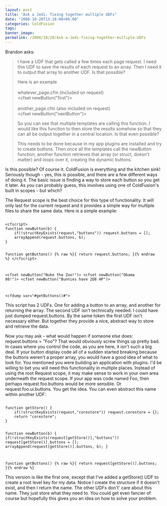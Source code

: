 ```yaml
---
layout: post
title: "Ask a Jedi: Tieing together multiple UDFs"
date: "2008-10-20T13:10:00+06:00"
categories: ColdFusion 
tags: 
banner_image: 
permalink: /2008/10/20/Ask-a-Jedi-Tieing-together-multiple-UDFs
---
```


Brandon asks:

<blockquote>
<p>
I have a UDF that gets called a few times each page request. I need this UDF to save the results of each request to an array. Then I need it to output that array to another UDF.  Is that possible?
</p>

<p>
Here is an example<br />
<br />
whatever_page.cfm (included on request)<br />
&lt;cfset newButton("first")&gt;<br />
<br />
another_page.cfm (also included on request)<br />
&lt;cfset newButton("nextButton")&gt;
</p>

<p>
So you can see that multiple templates are calling this function.  I would like this function to then store the results somehow so that they can all be output together in a central location.  Is that even possible?
</p>

<p>
This needs to be done because in my app plugins are installed
and try to create buttons.  Then once all the templates call the newButton function, another function retrieves that array (or struct, doesn't matter) and loops over it, creating the dynamic buttons.
</p>
</blockquote>

Is this possible? Of course it. ColdFusion is everything and the kitchen sink! Seriously though - yes, this is possible, and there are a few different ways of doing it. The basic issue is finding a way to store each button so you get it later. As you can probably guess, this involves using one of ColdFusion's built in scopes - but which?
<!--more-->
The Request scope is the best choice for this type of functionality. It will only last for the current request and it provides a simple way for multiple files to share the same data. Here is a simple example:

<code>
&lt;cfscript&gt;
function newButton(b) {
	if(!structKeyExists(request,"buttons")) request.buttons = [];
	arrayAppend(request.buttons, b);
}

function getButtons() {% raw %}{ return request.buttons; }{% endraw %}
&lt;/cfscript&gt;

&lt;cfset newButton("Nuke the Zoo!")&gt;
&lt;cfset newButton("Obama 08!")&gt;
&lt;cfset newButton("Bunnies have 2D8 HP")&gt;
	
&lt;cfdump var="#getButtons()#"&gt;
</code>

This script has 2 UDFs. One for adding a button to an array, and another for returning the array. The second UDF isn't technically needed. I could have just dumped request.buttons. By the same token the first UDF isn't necessary either. But together they provide a nice, abstract way to store and retrieve the data. 

Now you may ask - what would happen if someone else does: request.buttons = "Foo"? That would obviously screw things up pretty bad. In cases where you control the code, as you are here, it isn't such a big deal. If your button display code all of a sudden started breaking because the buttons weren't a proper array, you would have a good idea of what to look for. You mentioned you were building an application with plugins. I'd be willing to bet you will need this functionality in multiple places. Instead of using the root Request scope, it may make sense to work in your own area underneath the request scope. If your app was code named Foo, then perhaps request.foo.buttons would be more sensible. Or request.foo.ui.buttons. You get the idea. You can even abstract this name within another UDF:

<code>
function getStore() {
	if(!structKeyExists(request,"corestore")) request.corestore = {};
	return "corestore";
}

function newButton(b) {
	if(!structKeyExists(request[getStore()],"buttons")) request[getStore()].buttons = [];
	arrayAppend(request[getStore()].buttons, b);
}

function getButtons() {% raw %}{ return request[getStore()].buttons; }{% endraw %}
</code>

This version is like the first one, except that I've added a getStore() UDF to create a root level key for my data. Notice I create the structure if it doesn't exist, and then I return the name. The other UDFs don't' care about this name. They just store what they need to. You could get even fancier of course but hopefully this gives you an idea on how to solve your problem.